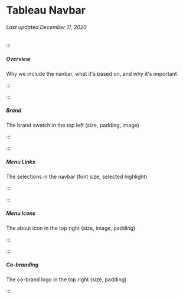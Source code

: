 # Tableau Navbar

###### Last updated December 11, 2020

:::

##### Overview

Why we include the navbar, what it's based on, and why it's important

:::

:::

##### Brand

The brand swatch in the top left (size, padding, image)

:::

:::

##### Menu Links

The selections in the navbar (font size, selected highlight)

:::

:::

##### Menu Icons

The about icon in the top right (size, image, padding)

:::

:::

##### Co-branding

The co-brand logo in the top right (size, padding)

:::
